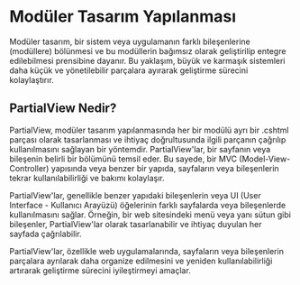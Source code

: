 # Modüler Tasarım Yapılanması

Modüler tasarım, bir sistem veya uygulamanın farklı bileşenlerine (modüllere) bölünmesi ve bu modüllerin bağımsız olarak geliştirilip entegre edilebilmesi prensibine dayanır. Bu yaklaşım, büyük ve karmaşık sistemleri daha küçük ve yönetilebilir parçalara ayırarak geliştirme sürecini kolaylaştırır.

## PartialView Nedir?

PartialView, modüler tasarım yapılanmasında her bir modülü ayrı bir .cshtml parçası olarak tasarlanması ve ihtiyaç doğrultusunda ilgili parçanın çağrılıp kullanılmasını sağlayan bir yöntemdir. PartialView'lar, bir sayfanın veya bileşenin belirli bir bölümünü temsil eder. Bu sayede, bir MVC (Model-View-Controller) yapısında veya benzer bir yapıda, sayfaların veya bileşenlerin tekrar kullanılabilirliği ve bakımı kolaylaşır.

PartialView'lar, genellikle benzer yapıdaki bileşenlerin veya UI (User Interface - Kullanıcı Arayüzü) öğelerinin farklı sayfalarda veya bileşenlerde kullanılmasını sağlar. Örneğin, bir web sitesindeki menü veya yanı sütun gibi bileşenler, PartialView'lar olarak tasarlanabilir ve ihtiyaç duyulan her sayfada çağrılabilir.

PartialView'lar, özellikle web uygulamalarında, sayfaların veya bileşenlerin parçalara ayrılarak daha organize edilmesini ve yeniden kullanılabilirliği artırarak geliştirme sürecini iyileştirmeyi amaçlar.

